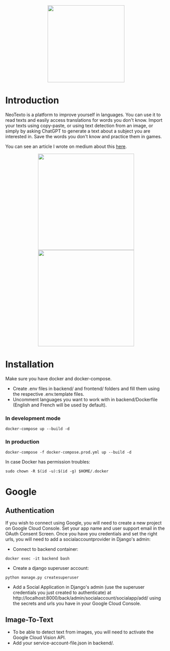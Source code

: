 <center>
<img height="240" src="./docs/images/logo.webp">
</center>

# Introduction

NeoTexto is a platform to improve yourself in languages. You can use it to read texts and easily access translations for words you don't know. Import your texts using copy-paste, or using text detection from an image, or simply by asking ChatGPT to generate a text about a subject you are interested in. Save the words you don't know and practice them in games.

You can see an article I wrote on medium about this [here](https://medium.com/@thomas.simmer/my-first-business-idea-failed-reasons-and-lessons-9de04e89552d).

<center>
<img clear="left" height="300" src="./docs/images/mobile_home.webp">
<img clear="right" height="300" src="./docs/images/trad_example.webp">
</center>

# Installation

Make sure you have docker and docker-compose.

- Create .env files in backend/ and frontend/ folders and fill them using the respective .env.template files.
- Uncomment languages you want to work with in backend/Dockerfile (English and French will be used by default).

### In development mode

```
docker-compose up --build -d
```

### In production

```
docker-compose -f docker-compose.prod.yml up --build -d
```

In case Docker has permission troubles:

```
sudo chown -R $(id -u):$(id -g) $HOME/.docker
```

# Google

## Authentication

If you wish to connect using Google, you will need to create a new project on Google Cloud Console. Set your app name and user support email in the OAuth Consent Screen. Once you have you credentials and set the right urls, you will need to add a socialaccountprovider in Django's admin:

- Connect to backend container:

```
docker exec -it backend bash
```

- Create a django superuser account:

```
python manage.py createsuperuser
```

- Add a Social Application in Django's admin (use the superuser credentials you just created to authenticate) at http://localhost:8000/back/admin/socialaccount/socialapp/add/ using the secrets and urls you have in your Google Cloud Console.

## Image-To-Text

- To be able to detect text from images, you will need to activate the Google Cloud Vision API.
- Add your service-account-file.json in backend/.
